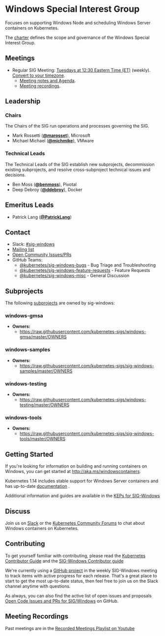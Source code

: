 <!---
This is an autogenerated file!

Please do not edit this file directly, but instead make changes to the
sigs.yaml file in the project root.

To understand how this file is generated, see https://git.k8s.io/community/generator/README.md
--->
# Windows Special Interest Group

Focuses on supporting Windows Node and scheduling Windows Server containers on Kubernetes.

The [charter](charter.md) defines the scope and governance of the Windows Special Interest Group.

## Meetings
* Regular SIG Meeting: [Tuesdays at 12:30 Eastern Time (ET)](https://zoom.us/j/297282383) (weekly). [Convert to your timezone](http://www.thetimezoneconverter.com/?t=12:30&tz=Eastern%20Time%20%28ET%29).
  * [Meeting notes and Agenda](https://docs.google.com/document/d/1Tjxzjjuy4SQsFSUVXZbvqVb64hjNAG5CQX8bK7Yda9w/edit#heading=h.kbz22d1yc431).
  * [Meeting recordings](https://www.youtube.com/playlist?list=PL69nYSiGNLP2OH9InCcNkWNu2bl-gmIU4).

## Leadership

### Chairs
The Chairs of the SIG run operations and processes governing the SIG.

* Mark Rossetti (**[@marosset](https://github.com/marosset)**), Microsoft
* Michael Michael (**[@michmike](https://github.com/michmike)**), VMware

### Technical Leads
The Technical Leads of the SIG establish new subprojects, decommission existing
subprojects, and resolve cross-subproject technical issues and decisions.

* Ben Moss (**[@benmoss](https://github.com/benmoss)**), Pivotal
* Deep Debroy (**[@ddebroy](https://github.com/ddebroy)**), Docker

## Emeritus Leads

* Patrick Lang (**[@PatrickLang](https://github.com/PatrickLang)**)

## Contact
- Slack: [#sig-windows](https://kubernetes.slack.com/messages/sig-windows)
- [Mailing list](https://groups.google.com/forum/#!forum/kubernetes-sig-windows)
- [Open Community Issues/PRs](https://github.com/kubernetes/community/labels/sig%2Fwindows)
- GitHub Teams:
    - [@kubernetes/sig-windows-bugs](https://github.com/orgs/kubernetes/teams/sig-windows-bugs) - Bug Triage and Troubleshooting
    - [@kubernetes/sig-windows-feature-requests](https://github.com/orgs/kubernetes/teams/sig-windows-feature-requests) - Feature Requests
    - [@kubernetes/sig-windows-misc](https://github.com/orgs/kubernetes/teams/sig-windows-misc) - General Discussion

## Subprojects

The following [subprojects][subproject-definition] are owned by sig-windows:
### windows-gmsa
- **Owners:**
  - https://raw.githubusercontent.com/kubernetes-sigs/windows-gmsa/master/OWNERS
### windows-samples
- **Owners:**
  - https://raw.githubusercontent.com/kubernetes-sigs/sig-windows-samples/master/OWNERS
### windows-testing
- **Owners:**
  - https://raw.githubusercontent.com/kubernetes-sigs/windows-testing/master/OWNERS
### windows-tools
- **Owners:**
  - https://raw.githubusercontent.com/kubernetes-sigs/sig-windows-tools/master/OWNERS

[subproject-definition]: https://github.com/kubernetes/community/blob/master/governance.md#subprojects
<!-- BEGIN CUSTOM CONTENT -->
## Getting Started

If you're looking for information on building and running containers on Windows, you can get started at http://aka.ms/windowscontainers.

Kubernetes 1.14 includes stable support for Windows Server containers and has up-to-date [documentation](https://kubernetes.io/docs/setup/windows/intro-windows-in-kubernetes/) .

Additional information and guides are available in the [KEPs for SIG-Windows](https://github.com/kubernetes/enhancements/tree/master/keps/sig-windows)

## Discuss
Join us on [Slack](https://kubernetes.slack.com/messages/sig-windows) or the [Kubernetes Community Forums](https://discuss.kubernetes.io/c/general-discussions/windows) to chat about Windows containers on Kubernetes.

## Contributing

To get yourself familiar with contributing, please read the [Kubernetes Contributor Guide](../contributors/guide/README.md) and the [SIG-Windows Contributor guide](./CONTRIBUTING.md)

We're currently using a [GitHub project](https://github.com/orgs/kubernetes/projects/8) in the weekly SIG-Windows meeting to track items with active progress for each release. That's a great place to start to get the most up-to-date status, then feel free to join us on the Slack channel anytime with questions.

As always, you can also find the active list of open issues and proposals [Open Code Issues and PRs for SIG/Windows](https://github.com/kubernetes/kubernetes/labels/sig%2Fwindows) on GitHub.

## Meeting Recordings

Past meetings are in the [Recorded Meetings Playlist on Youtube](https://www.youtube.com/playlist?list=PL69nYSiGNLP2OH9InCcNkWNu2bl-gmIU4&jct=LZ9EIvD4DGrhr2h4r0ItaBmco7gTgw)

<!-- END CUSTOM CONTENT -->
